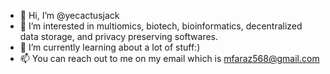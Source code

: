 - 👋 Hi, I’m @yecactusjack
- 👀 I’m interested in multiomics, biotech, bioinformatics, decentralized data storage, and privacy preserving softwares.
- 🌱 I’m currently learning about a lot of stuff:)
- 📫 You can reach out to me on my email which is mfaraz568@gmail.com
